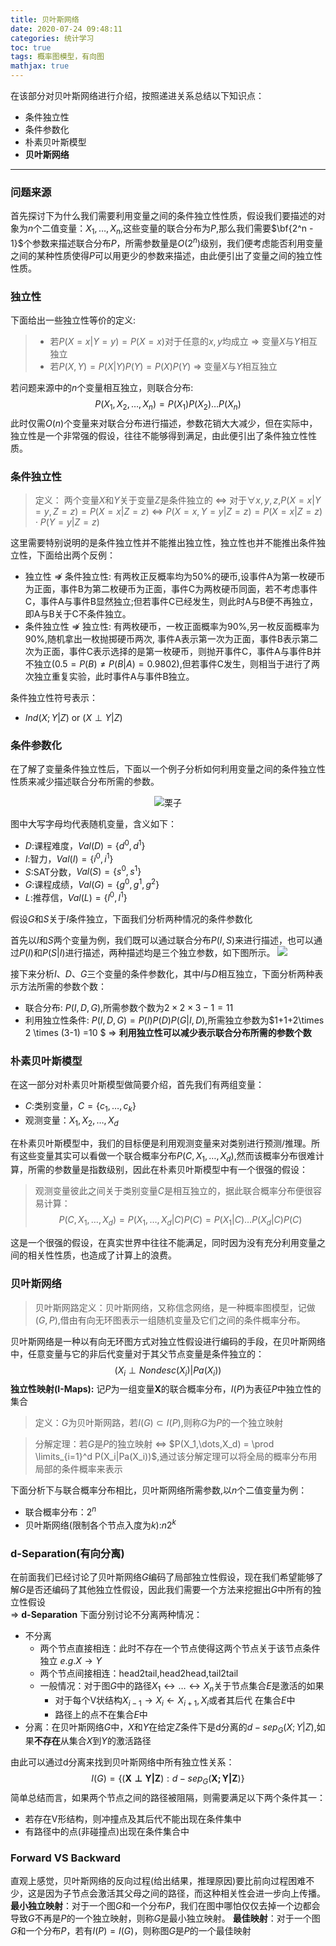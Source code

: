 ```yaml
---
title: 贝叶斯网络
date: 2020-07-24 09:48:11
categories: 统计学习
toc: true
tags: 概率图模型，有向图
mathjax: true
---
```


在该部分对贝叶斯网络进行介绍，按照递进关系总结以下知识点：<!--more-->
- 条件独立性
- 条件参数化
- 朴素贝叶斯模型
- **贝叶斯网络**

---

### 问题来源
首先探讨下为什么我们需要利用变量之间的条件独立性性质，假设我们要描述的对象为$n$个二值变量：$X_1,\dots,X_n$,这些变量的联合分布为$P$,那么我们需要$\bf{2^n - 1}$个参数来描述联合分布$P$，所需参数量是$O(2^n)$级别，我们便考虑能否利用变量之间的某种性质使得$P$可以用更少的参数来描述，由此便引出了变量之间的独立性性质。

### 独立性
下面给出一些独立性等价的定义:

> - 若$P(X = x|Y = y) = P(X=x)$对于任意的$x,y$均成立 $\Rightarrow$ 变量$X$与$Y$相互独立 
> - 若$P(X,Y) = P(X|Y)P(Y) = P(X)P(Y)$ $\Rightarrow$ 变量$X$与$Y$相互独立 

若问题来源中的$n$个变量相互独立，则联合分布:
$$
    P(X_1,X_2,\dots,X_n) = P(X_1) P(X_2) \dots P(X_n)
$$
此时仅需$O(n)$个变量来对联合分布进行描述，参数花销大大减少，但在实际中，独立性是一个非常强的假设，往往不能够得到满足，由此便引出了条件独立性性质。

### 条件独立性
> 定义： 两个变量$X$和$Y$关于变量$Z$是条件独立的 $\Leftrightarrow$ 对于$\forall x,y,z$,$P(X = x|Y = y, Z = z) = P(X = x|Z = z)$ $\Leftrightarrow$ $P(X = x,Y = y|Z = z) = P(X = x|Z = z) \cdot P(Y=y|Z= z)$

这里需要特别说明的是条件独立性并不能推出独立性，独立性也并不能推出条件独立性，下面给出两个反例：
- 独立性 $\nRightarrow$ 条件独立性: 有两枚正反概率均为$50\%$的硬币,设事件A为第一枚硬币为正面，事件B为第二枚硬币为正面，事件C为两枚硬币同面，若不考虑事件C，事件A与事件B显然独立;但若事件C已经发生，则此时A与B便不再独立，即A与B关于C不条件独立。
- 条件独立性 $\nRightarrow$ 独立性: 有两枚硬币，一枚正面概率为$90\%$,另一枚反面概率为$90\%$,随机拿出一枚抛掷硬币两次, 事件A表示第一次为正面，事件B表示第二次为正面，事件C表示选择的是第一枚硬币，则抛开事件C，事件A与事件B并不独立($0.5 = P(B) \neq P(B|A) = 0.9802$),但若事件C发生，则相当于进行了两次独立重复实验，此时事件A与事件B独立。

条件独立性符号表示：
 - $Ind(X;Y|Z)$ or $(X \perp Y|Z)$

### 条件参数化

在了解了变量条件独立性后，下面以一个例子分析如何利用变量之间的条件独立性性质来减少描述联合分布所需的参数。

<div align=center>

![栗子](https://raw.githubusercontent.com/xuejy19/Images/master/Ind.png)
</div>

图中大写字母均代表随机变量，含义如下：
- $D:$课程难度，$Val(D) = \{d^0, d^1\}$
- $I:$智力，$Val(I) = \{i^0,i^1\}$
- $S:$SAT分数，$Val(S) = \{s^0,s^1\}$
- $G:$课程成绩，$Val(G) = \{g^0,g^1, g^2\}$
- $L:$推荐信，$Val(L) = \{l^0,l^1\}$

假设$G$和$S$关于$I$条件独立，下面我们分析两种情况的条件参数化

首先以$I$和$S$两个变量为例，我们既可以通过联合分布$P(I,S)$来进行描述，也可以通过$P(I)$和$P(S|I)$进行描述，两种描述均是三个独立参数，如下图所示。
![](https://raw.githubusercontent.com/xuejy19/Images/master/eg2.png)

接下来分析$I、D、G$三个变量的条件参数化，其中$I$与$D$相互独立，下面分析两种表示方法所需的参数个数：
- 联合分布: $P(I,D,G)$,所需参数个数为$2 \times 2 \times 3 - 1=11$
- 利用独立性条件: $P(I,D,G) = P(I)P(D)P(G|I,D)$,所需独立参数为$1+1+2\times 2 \times (3-1) =10 $
$\Rightarrow$ **利用独立性可以减少表示联合分布所需的参数个数**

### 朴素贝叶斯模型
在这一部分对朴素贝叶斯模型做简要介绍，首先我们有两组变量：
- $C$:类别变量，$C = \{c_1,\dots, c_k\}$
- 观测变量：$X_1,X_2,\dots, X_d$

在朴素贝叶斯模型中，我们的目标便是利用观测变量来对类别进行预测/推理。所有这些变量其实可以看做一个联合概率分布$P(C,X_1,\dots,X_d)$,然而该概率分布很难计算，所需的参数量是指数级别，因此在朴素贝叶斯模型中有一个很强的假设：
> 观测变量彼此之间关于类别变量$C$是相互独立的，据此联合概率分布便很容易计算：
$$   P(C,X_1,\dots,X_d) = P(X_1,\dots,X_d|C) P(C) = P(X_1|C)\dots P(X_d|C) P(C)  $$

这是一个很强的假设，在真实世界中往往不能满足，同时因为没有充分利用变量之间的相关性性质，也造成了计算上的浪费。

### 贝叶斯网络
> 贝叶斯网路定义：贝叶斯网络，又称信念网络，是一种概率图模型，记做$(G,P)$,借由有向无环图表示一组随机变量及它们之间的条件概率分布。

贝叶斯网络是一种以有向无环图方式对独立性假设进行编码的手段，在贝叶斯网络中，任意变量与它的非后代变量对于其父节点变量是条件独立的：
$$
    (X_i \perp Nondesc(X_i)|Pa(X_i))
$$
**独立性映射(I-Maps):** 记$P$为一组变量$\mathbf{X}$的联合概率分布，$I(P)$为表征$P$中独立性的集合
> 定义：$G$为贝叶斯网路，若$I(G) \subset I(P)$,则称$G$为$P$的一个独立映射

> 分解定理：若$G$是$P$的独立映射 $\Leftrightarrow$ $P(X_1,\dots,X_d) = \prod \limits_{i=1}^d P(X_i|Pa(X_i))$,通过该分解定理可以将全局的概率分布用局部的条件概率来表示

下面分析下与联合概率分布相比，贝叶斯网络所需参数,以$n$个二值变量为例：
- 联合概率分布：$2^n$
- 贝叶斯网络(限制各个节点入度为$k$):$n2^k$

### d-Separation(有向分离)
在前面我们已经讨论了贝叶斯网络$G$编码了局部独立性假设，现在我们希望能够了解$G$是否还编码了其他独立性假设，因此我们需要一个方法来挖掘出$G$中所有的独立性假设  
$\Rightarrow$ **d-Separation**
下面分别讨论不分离两种情况：
- 不分离
   - 两个节点直接相连：此时不存在一个节点使得这两个节点关于该节点条件独立 
    $e.g. X \rightarrow Y$
   - 两个节点间接相连：head2tail,head2head,tail2tail
   - 一般情况：对于图$G$中的路径$X_1 \leftrightarrow \dots \leftrightarrow X_n$关于节点集合$E$是激活的如果
        - 对于每个V状结构$X_{i-1} \rightarrow X_i \leftarrow X_{i+1},X_i$或者其后代
        在集合$E$中
        - 路径上的点不在集合$E$中
- 分离：在贝叶斯网络$G$中，$X$和$Y$在给定$Z$条件下是d分离的$d-sep_G(X;Y|Z)$,如果**不存在**从集合$X$到$Y$的激活路径

由此可以通过d分离来找到贝叶斯网络中所有独立性关系：
$$
    I(G) = \{ (\mathbf{X \perp Y |Z}): d-sep_G(\mathbf{X;Y|Z})\}
$$
简单总结而言，如果两个节点之间的路径被阻隔，则需要满足以下两个条件其一：
- 若存在V形结构，则冲撞点及其后代不能出现在条件集中
- 有路径中的点(非碰撞点)出现在条件集合中

### Forward VS Backward
直观上感觉，贝叶斯网络的反向过程(给出结果，推理原因)要比前向过程困难不少，这是因为子节点会激活其父母之间的路径，而这种相关性会进一步向上传播。
**最小独立映射**：对于一个图$G$和一个分布$P$，我们在图中哪怕仅仅去掉一个边都会导致$G$不再是$P$的一个独立映射，则称$G$是最小独立映射。
**最佳映射**：对于一个图$G$和一个分布$P$，若有$I(P) = I(G)$，则称图$G$是$P$的一个最佳映射
